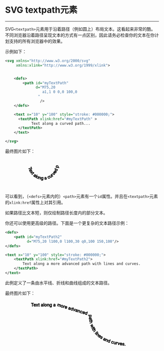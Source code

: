 # SVG textpath元素
***

SVG`<textpath>`元素用于沿着路径（例如圆上）布局文本。这看起来非常的酷。不同浏览器沿着路径呈现文本的方式有一点区别，因此请务必检查你的文本在你计划支持的所有浏览器中的效果。

示例如下：

```xml
<svg xmlns="http://www.w3.org/2000/svg"
     xmlns:xlink="http://www.w3.org/1999/xlink">


    <defs>
        <path id="myTextPath"
              d="M75,20
                 a1,1 0 0,0 100,0
               "
                />
    </defs>

    <text x="10" y="100" style="stroke: #000000;">
      <textPath xlink:href="#myTextPath" >
            Text along a curved path...
      </textPath>
    </text>

</svg>
```

最终图片如下：

<svg width="500" height="100">
    <defs>
        <path id="myTextPath" d="M75,20
                 a1,1 0 0,0 100,0
               "></path>
    </defs>
    <text x="10" y="100" style="stroke: #000000;">
        <textPath xmlns:xlink="http://www.w3.org/1999/xlink" xlink:href="#myTextPath">Text along a curved path...</textPath>
    </text>
</svg>

可以看到，（`<defs>`元素内的）`<path>`元素有一个`id`属性。并且在`<textpath>`元素的`xlink:href`属性上对其引用。

如果路径比文本短，则仅绘制路径长度内的部分文本。

你还可以使用更高级的路径。下面是一个更复杂的文本路径示例：

```xml
<defs>
    <path id="myTextPath2"
          d="M75,20 l100,0 l100,30 q0,100 150,100"/>
</defs>

<text x="10" y="100" style="stroke: #000000;">
    <textPath xlink:href="#myTextPath2">
        Text along a more advanced path with lines and curves.
    </textPath>
</text>
```

此例定义了一条由水平线、折线和曲线组成的文本路径。

最终图片如下：

<svg width="500" height="200">
    <defs>
        <path id="myTextPath2" d="M75,20 l100,0 l100,30 q0,100 150,100"></path>
    </defs>
    <text x="10" y="100" style="stroke: #000000;">
        <textPath xmlns:xlink="http://www.w3.org/1999/xlink" xlink:href="#myTextPath2">
            Text along a more advanced path with lines and curves.
        </textPath>
    </text>
</svg>
